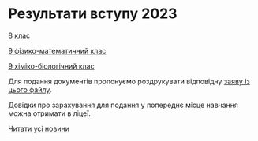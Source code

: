 # Результати вступу 2023

[8 клас](/files/blog/результати-вступу-2023/вступ-у-8-клас-2023.pdf)

[9 фізико-математичний клас](/files/blog/результати-вступу-2023/вступ-у-9-ф-м-клас-2023.pdf)

[9 хіміко-біологічний клас](/files/blog/результати-вступу-2023/вступ-у-9-х-б-клас-2023.pdf)

Для подання документів пропонуємо роздрукувати відповідну [заяву із цього файлу](/files/blog/результати-вступу-2023/заява-на-вступ.doc).

Довідки про зарахування для подання у попереднє місце навчання можна отримати в ліцеї.

[Читати усі новини](/news)
